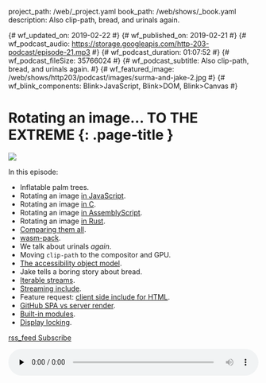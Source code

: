 project_path: /web/_project.yaml
book_path: /web/shows/_book.yaml
description: Also clip-path, bread, and urinals again.

{# wf_updated_on: 2019-02-22 #}
{# wf_published_on: 2019-02-21 #}
{# wf_podcast_audio: https://storage.googleapis.com/http-203-podcast/episode-21.mp3 #}
{# wf_podcast_duration: 01:07:52 #}
{# wf_podcast_fileSize: 35766024 #}
{# wf_podcast_subtitle: Also clip-path, bread, and urinals again. #}
{# wf_featured_image: /web/shows/http203/podcast/images/surma-and-jake-2.jpg #}
{# wf_blink_components: Blink>JavaScript, Blink>DOM, Blink>Canvas #}

# Rotating an image… TO THE EXTREME {: .page-title }

<img src="/web/shows/http203/podcast/images/surma-and-jake-2.jpg" class="attempt-right">

In this episode:

* Inflatable palm trees.
* Rotating an image [in
  JavaScript](https://github.com/GoogleChromeLabs/squoosh/blob/d1203d9c42918e10e6042f8046b75b7b2a86235f/src/codecs/rotate/processor.ts).
* Rotating an image [in
  C](https://gist.github.com/surma/0eb306fa9acc8bdf2f58150b2f1e82b4#file-rotate-c).
* Rotating an image [in
  AssemblyScript](https://gist.github.com/surma/0eb306fa9acc8bdf2f58150b2f1e82b4#file-rotate-ts).
* Rotating an image [in
  Rust](https://gist.github.com/surma/0eb306fa9acc8bdf2f58150b2f1e82b4#file-rotate-rs).
* [Comparing them all](/web/updates/2019/02/hotpath-with-wasm).
* [wasm-pack](https://github.com/rustwasm/wasm-pack).
* We talk about urinals *again*.
* Moving `clip-path` to the compositor and GPU.
* [The accessibility object model](https://github.com/WICG/aom).
* Jake tells a boring story about bread.
* [Iterable streams](https://twitter.com/jaffathecake/status/1093072562819608576).
* [Streaming include](https://github.com/jakearchibald/streaming-include).
* Feature request: [client side include for HTML](https://github.com/whatwg/html/issues/2791).
* [GitHub SPA vs server render](https://jakearchibald.com/2016/fun-hacks-faster-content/).
* [Built-in modules](https://github.com/tc39/ecma262/issues/395).
* [Display locking](https://github.com/WICG/display-locking).

<a href="http://feeds.feedburner.com/Http203Podcast">
  <span class="material-icons">rss_feed</span>
  Subscribe
</a>

<audio style="width: 100%" src="https://storage.googleapis.com/http-203-podcast/episode-21.mp3"
controls preload="none"></audio>
